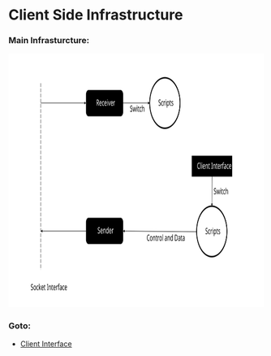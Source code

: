 # Client Side Infrastructure 
### Main Infrasturcture:
<img src="Plan/mainInfrastructure.svg" height="500">

### Goto:

- [Client Interface](https://github.com/suyashc222/Lab_Admin/tree/master/Client/Client_Interface)
